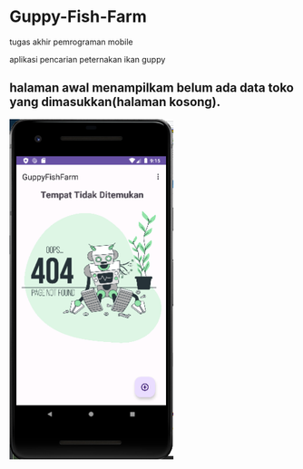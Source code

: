 # Guppy-Fish-Farm
tugas akhir pemrograman mobile

aplikasi pencarian peternakan ikan guppy

## halaman awal menampilkam belum ada data toko yang dimasukkan(halaman kosong).
<img src="https://github.com/BintangAinurrohmad/GuppyFishFarm/blob/main/Capture.PNG" weight="300" height="600">
